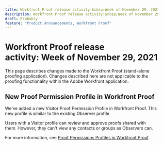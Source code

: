 ```yaml
---
title: Workfront Proof release activity:&nbsp;Week of November 29, 2021
description: Workfront Proof release activity:&nbsp;Week of November 29, 2021
draft: Probably
feature: "Product Announcements, Workfront Proof"
---
```

# Workfront Proof release activity:&nbsp;Week of November 29, 2021

This page describes changes made to the Workfront Proof (stand-alone proofing application). Changes described here are not applicable to the proofing functionality within the Adobe Workfront application.

## New Proof Permission Profile in Workfront Proof

We've added a new Visitor Proof Permission Profile in Workfront Proof. This new profile is similar to the existing Observer profile.

Users with a Visitor profile can review and approve proofs shared with them. However, they can't view any contacts or groups as Observers can.

For more information, see [Proof Permissions Profiles in Workfront Proof](../../../workfront-proof/wp-acct-admin/account-settings/proof-perm-profiles-in-wp.md).
